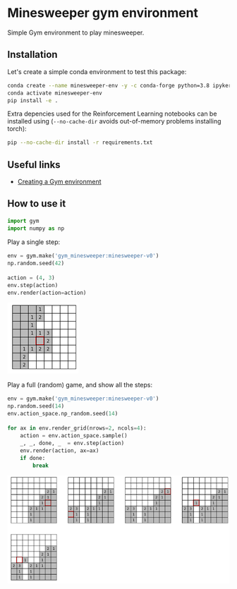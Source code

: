 
# Minesweeper gym environment

Simple Gym environment to play minesweeper.

## Installation

Let's create a simple conda environment to test this package:

```bash
conda create --name minesweeper-env -y -c conda-forge python=3.8 ipykernel
conda activate minesweeper-env
pip install -e .
```

Extra depencies used for the Reinforcement Learning notebooks can be installed
using (`--no-cache-dir` avoids out-of-memory problems installing torch):

```bash
pip --no-cache-dir install -r requirements.txt
```

## Useful links

* [Creating a Gym environment](https://github.com/openai/gym/blob/master/docs/creating-environments.md)

## How to use it

```python
import gym
import numpy as np
```

Play a single step:

```python
env = gym.make('gym_minesweeper:minesweeper-v0')
np.random.seed(42)

action = (4, 3)
env.step(action)
env.render(action=action)
```

![png](docs/readme-fig-0.png)
    
Play a full (random) game, and show all the steps:

```python
env = gym.make('gym_minesweeper:minesweeper-v0')
np.random.seed(14)
env.action_space.np_random.seed(14)

for ax in env.render_grid(nrows=2, ncols=4):
    action = env.action_space.sample()
    _, _, done, _  = env.step(action)
    env.render(action, ax=ax)
    if done:
        break
```

![png](docs/readme-fig-1.png)
